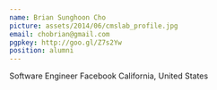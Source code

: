 ```yaml
---
name: Brian Sunghoon Cho
picture: assets/2014/06/cmslab_profile.jpg
email: chobrian@gmail.com
pgpkey: http://goo.gl/Z7s2Yw
position: alumni
---
```

Software Engineer
Facebook
California, United States
